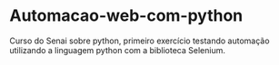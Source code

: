 # Automacao-web-com-python
Curso do Senai sobre python, primeiro exercício testando automação utilizando a linguagem python com a biblioteca Selenium.
